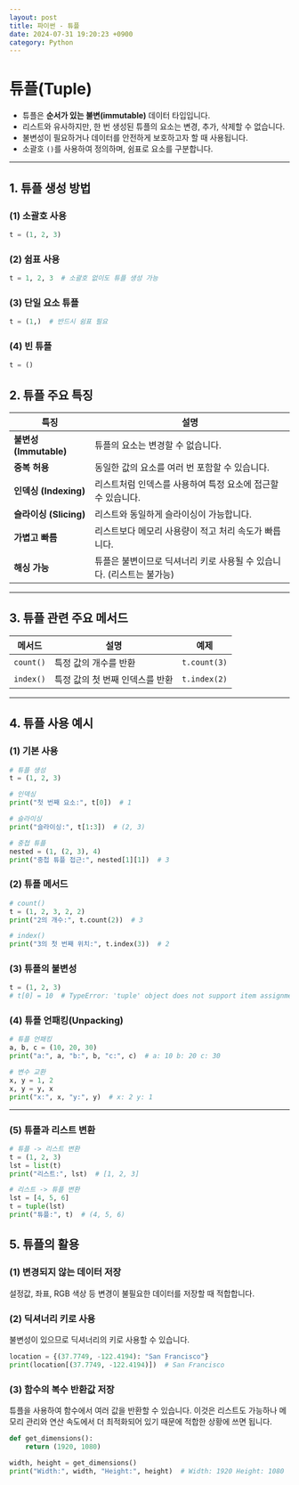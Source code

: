```yaml
---
layout: post
title: 파이썬 - 튜플
date: 2024-07-31 19:20:23 +0900
category: Python
---
```

# 튜플(Tuple)

- 튜플은 **순서가 있는 불변(immutable)** 데이터 타입입니다.
- 리스트와 유사하지만, 한 번 생성된 튜플의 요소는 변경, 추가, 삭제할 수 없습니다.
- 불변성이 필요하거나 데이터를 안전하게 보호하고자 할 때 사용됩니다.
- 소괄호 `()`를 사용하여 정의하며, 쉼표로 요소를 구분합니다.

---

## 1. 튜플 생성 방법

### (1) 소괄호 사용
```python
t = (1, 2, 3)
```

### (2) 쉼표 사용
```python
t = 1, 2, 3  # 소괄호 없이도 튜플 생성 가능
```

### (3) 단일 요소 튜플
```python
t = (1,)  # 반드시 쉼표 필요
```

### (4) 빈 튜플
```python
t = ()
```

## 2. 튜플 주요 특징

| 특징                     | 설명                                                                           |
|--------------------------|------------------------------------------------------------------------------|
| **불변성 (Immutable)**    | 튜플의 요소는 변경할 수 없습니다.                                               |
| **중복 허용**             | 동일한 값의 요소를 여러 번 포함할 수 있습니다.                                     |
| **인덱싱 (Indexing)**      | 리스트처럼 인덱스를 사용하여 특정 요소에 접근할 수 있습니다.                            |
| **슬라이싱 (Slicing)**      | 리스트와 동일하게 슬라이싱이 가능합니다.                                            |
| **가볍고 빠름**            | 리스트보다 메모리 사용량이 적고 처리 속도가 빠릅니다.                                  |
| **해싱 가능**              | 튜플은 불변이므로 딕셔너리 키로 사용될 수 있습니다. (리스트는 불가능)                        |

---

## 3. 튜플 관련 주요 메서드

| 메서드        | 설명                                           | 예제                       |
|---------------|----------------------------------------------|--------------------------|
| `count()`     | 특정 값의 개수를 반환                              | `t.count(3)`             |
| `index()`     | 특정 값의 첫 번째 인덱스를 반환                      | `t.index(2)`             |

---

## 4. 튜플 사용 예시
### (1) 기본 사용
```python
# 튜플 생성
t = (1, 2, 3)

# 인덱싱
print("첫 번째 요소:", t[0])  # 1

# 슬라이싱
print("슬라이싱:", t[1:3])  # (2, 3)

# 중첩 튜플
nested = (1, (2, 3), 4)
print("중첩 튜플 접근:", nested[1][1])  # 3
```

### (2) 튜플 메서드
```python
# count()
t = (1, 2, 3, 2, 2)
print("2의 개수:", t.count(2))  # 3

# index()
print("3의 첫 번째 위치:", t.index(3))  # 2
```

### (3) 튜플의 불변성
```python
t = (1, 2, 3)
# t[0] = 10  # TypeError: 'tuple' object does not support item assignment
```

### (4) 튜플 언패킹(Unpacking)
```python
# 튜플 언패킹
a, b, c = (10, 20, 30)
print("a:", a, "b:", b, "c:", c)  # a: 10 b: 20 c: 30

# 변수 교환
x, y = 1, 2
x, y = y, x
print("x:", x, "y:", y)  # x: 2 y: 1
```

---

### (5) 튜플과 리스트 변환
```python
# 튜플 -> 리스트 변환
t = (1, 2, 3)
lst = list(t)
print("리스트:", lst)  # [1, 2, 3]

# 리스트 -> 튜플 변환
lst = [4, 5, 6]
t = tuple(lst)
print("튜플:", t)  # (4, 5, 6)
```

## 5. 튜플의 활용

### (1) 변경되지 않는 데이터 저장

설정값, 좌표, RGB 색상 등 변경이 불필요한 데이터를 저장할 때 적합합니다.

### (2) 딕셔너리 키로 사용

불변성이 있으므로 딕셔너리의 키로 사용할 수 있습니다.
```python
location = {(37.7749, -122.4194): "San Francisco"}
print(location[(37.7749, -122.4194)])  # San Francisco
```

### (3) 함수의 복수 반환값 저장

튜플을 사용하여 함수에서 여러 값을 반환할 수 있습니다. 이것은 리스트도 가능하나 메모리 관리와 연산 속도에서 더 최적화되어 있기 때문에 적합한 상황에 쓰면 됩니다.
```python
def get_dimensions():
    return (1920, 1080)

width, height = get_dimensions()
print("Width:", width, "Height:", height)  # Width: 1920 Height: 1080
```